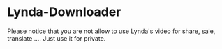 # Lynda-Downloader
Please notice that you are not allow to use Lynda's video for share, sale, translate ....
Just use it for private.
